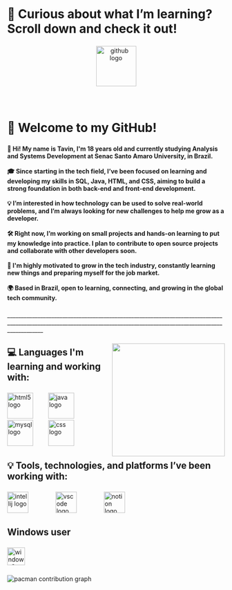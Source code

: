 <h1 align="left">🧠 Curious about what I’m learning? Scroll down and check it out!</h1>

###

<div align="center">
  <img src="https://cdn.jsdelivr.net/gh/devicons/devicon/icons/github/github-original.svg" height="93" alt="github logo"  />
</div>

###

<br clear="both">

<h1 align="left">🎉 Welcome to my GitHub!</h1>

###

<h4 align="left">👋 Hi! My name is Tavin, I'm 18 years old and currently studying Analysis and Systems Development at Senac Santo Amaro University, in Brazil.<br><br>🎓 Since starting in the tech field, I’ve been focused on learning and developing my skills in SQL, Java, HTML, and CSS, aiming to build a strong foundation in both back-end and front-end development.<br><br>💡 I’m interested in how technology can be used to solve real-world problems, and I’m always looking for new challenges to help me grow as a developer.<br><br>🛠️ Right now, I’m working on small projects and hands-on learning to put my knowledge into practice. I plan to contribute to open source projects and collaborate with other developers soon.<br><br>🚀 I'm highly motivated to grow in the tech industry, constantly learning new things and preparing myself for the job market.<br><br>🌍 Based in Brazil, open to learning, connecting, and growing in the global tech community.</h4>

###

<p align="left">_________________________________________________________________________________________________________________________________________________________________________</p>

###

<img align="right" height="261" src="https://cdn.discordapp.com/attachments/1377673542077911173/1391601687357030451/mc-kevin-lc.gif?ex=68b062d0&is=68af1150&hm=c960b507be8429ff308f4f9cf8b2c577f7d0fa7e8c7655ed258362dffb73da64&"  />

###

<h2 align="left">💻 Languages I'm learning and working with:</h2>

###

<div align="left">
  <img src="https://cdn.jsdelivr.net/gh/devicons/devicon/icons/html5/html5-original.svg" height="60" alt="html5 logo"  />
  <img width="27" />
  <img src="https://cdn.jsdelivr.net/gh/devicons/devicon/icons/java/java-original.svg" height="60" alt="java logo"  />
  <img width="27" />
  <img src="https://cdn.jsdelivr.net/gh/devicons/devicon/icons/mysql/mysql-original.svg" height="60" alt="mysql logo"  />
  <img width="27" />
  <img src="https://cdn.jsdelivr.net/gh/devicons/devicon/icons/css3/css3-original.svg" height="60" alt="css logo"  />
</div>

###

<h2 align="left">💡 Tools, technologies, and platforms I’ve been working with:</h2>

###

<div align="left">
  <img src="https://cdn.jsdelivr.net/gh/devicons/devicon/icons/intellij/intellij-original.svg" height="49" alt="intellij logo"  />
  <img width="55" />
  <img src="https://cdn.jsdelivr.net/gh/devicons/devicon/icons/vscode/vscode-original.svg" height="49" alt="vscode logo"  />
  <img width="55" />
  <img src="https://cdn.jsdelivr.net/gh/devicons/devicon/icons/notion/notion-original.svg" height="49" alt="notion logo"  />
</div>

###

<h2 align="left">Windows user</h2>

###

<div align="left">
  <img src="https://cdn.jsdelivr.net/gh/devicons/devicon/icons/windows8/windows8-original.svg" height="41" alt="windows8 logo"  />
</div>

###

<picture>
  <source media="(prefers-color-scheme: dark)" srcset="https://raw.githubusercontent.com/Txvin/Txvin/output/pacman-contribution-graph-dark.svg">
  <source media="(prefers-color-scheme: light)" srcset="https://raw.githubusercontent.com/Txvin/Txvin/output/pacman-contribution-graph.svg">
  <img alt="pacman contribution graph" src="https://raw.githubusercontent.com/Txvin/Txvin/output/pacman-contribution-graph.svg">
</picture>

###

